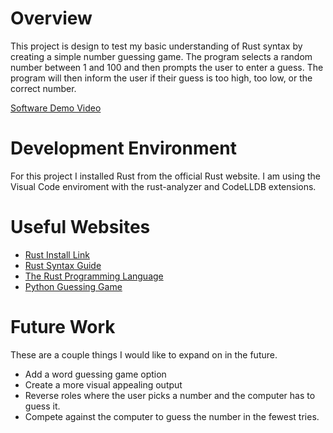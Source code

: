 # Overview

This project is design to test my basic understanding of Rust syntax by creating a simple number guessing game. The program selects a random number between 1 and 100 and then prompts the user to enter a guess. The program will then inform the user if their guess is too high, too low, or the correct number.

[Software Demo Video](https://youtu.be/OPk2osq502o)

# Development Environment

For this project I installed Rust from the official Rust website. I am using the Visual Code enviroment with the rust-analyzer and CodeLLDB extensions.

# Useful Websites

- [Rust Install Link](https://www.rust-lang.org/tools/install)
- [Rust Syntax Guide](https://gist.github.com/brson/9dec4195a88066fa42e6)
- [The Rust Programming Language](https://doc.rust-lang.org/book/title-page.html)
- [Python Guessing Game](https://www.geeksforgeeks.org/python-program-for-word-guessing-game/)

# Future Work

These are a couple things I would like to expand on in the future.

- Add a word guessing game option
- Create a more visual appealing output
- Reverse roles where the user picks a number and the computer has to guess it.
- Compete against the computer to guess the number in the fewest tries.